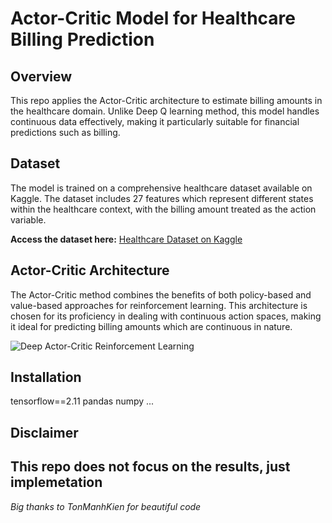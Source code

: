 # Actor-Critic Model for Healthcare Billing Prediction

## Overview
This repo applies the Actor-Critic architecture to estimate billing amounts in the healthcare domain. Unlike Deep Q learning method, this model handles continuous data effectively, making it particularly suitable for financial predictions such as billing.

## Dataset
The model is trained on a comprehensive healthcare dataset available on Kaggle. The dataset includes 27 features which represent different states within the healthcare context, with the billing amount treated as the action variable.

**Access the dataset here:** [Healthcare Dataset on Kaggle](https://www.kaggle.com/datasets/prasad22/healthcare-dataset/data)

## Actor-Critic Architecture
The Actor-Critic method combines the benefits of both policy-based and value-based approaches for reinforcement learning. This architecture is chosen for its proficiency in dealing with continuous action spaces, making it ideal for predicting billing amounts which are continuous in nature.


![Deep Actor-Critic Reinforcement Learning](https://github.com/ducido/RL_in_healthcare/assets/122498122/15ba9422-bdf5-4fd4-bd4a-2153bc3b2a2a)



## Installation
tensorflow==2.11
pandas
numpy
...

## Disclaimer
This repo does not focus on the results, just implemetation
-----------------------------------------------------------
*Big thanks to TonManhKien for beautiful code*
